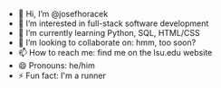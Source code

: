 - 👋 Hi, I’m @josefhoracek
- 👀 I’m interested in full-stack software development
- 🌱 I’m currently learning Python, SQL, HTML/CSS
- 💞️ I’m looking to collaborate on: hmm, too soon?
- 📫 How to reach me: find me on the lsu.edu website
- 😄 Pronouns: he/him
- ⚡ Fun fact: I'm a runner

<!---
josefhoracek/josefhoracek is a ✨ special ✨ repository because its `README.md` (this file) appears on your GitHub profile.
You can click the Preview link to take a look at your changes.
--->
